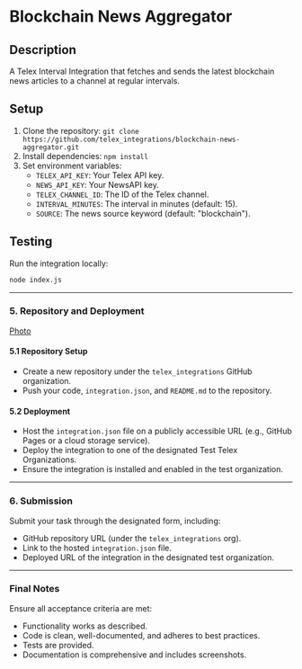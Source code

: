 # Blockchain News Aggregator

## Description
A Telex Interval Integration that fetches and sends the latest blockchain news articles to a channel at regular intervals.

## Setup
1. Clone the repository: `git clone https://github.com/telex_integrations/blockchain-news-aggregator.git`
2. Install dependencies: `npm install`
3. Set environment variables:
   - `TELEX_API_KEY`: Your Telex API key.
   - `NEWS_API_KEY`: Your NewsAPI key.
   - `TELEX_CHANNEL_ID`: The ID of the Telex channel.
   - `INTERVAL_MINUTES`: The interval in minutes (default: 15).
   - `SOURCE`: The news source keyword (default: "blockchain").

## Testing
Run the integration locally:
```bash
node index.js
```

---

### **5. Repository and Deployment**

[Photo](./telex.png)

#### **5.1 Repository Setup**
- Create a new repository under the `telex_integrations` GitHub organization.
- Push your code, `integration.json`, and `README.md` to the repository.

#### **5.2 Deployment**
- Host the `integration.json` file on a publicly accessible URL (e.g., GitHub Pages or a cloud storage service).
- Deploy the integration to one of the designated Test Telex Organizations.
- Ensure the integration is installed and enabled in the test organization.

---

### **6. Submission**

Submit your task through the designated form, including:
- GitHub repository URL (under the `telex_integrations` org).
- Link to the hosted `integration.json` file.
- Deployed URL of the integration in the designated test organization.

---

### **Final Notes**
Ensure all acceptance criteria are met:
- Functionality works as described.
- Code is clean, well-documented, and adheres to best practices.
- Tests are provided.
- Documentation is comprehensive and includes screenshots.

